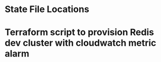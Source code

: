 # State File Locations
# Terraform script to provision Redis dev cluster with cloudwatch metric alarm

